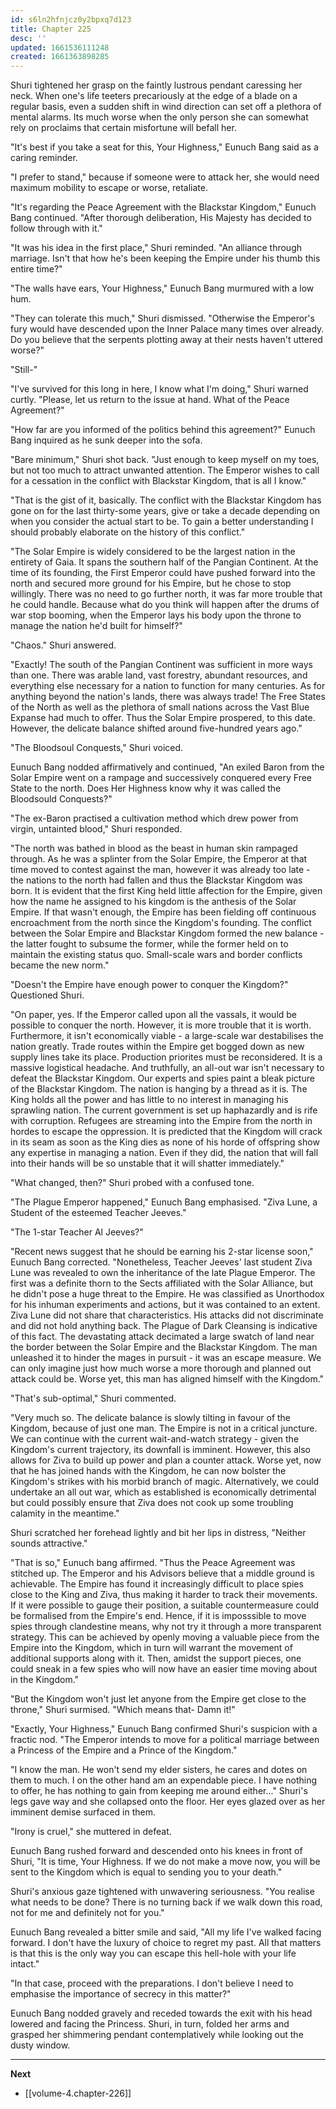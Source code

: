 ```yaml
---
id: s6ln2hfnjcz0y2bpxq7d123
title: Chapter 225
desc: ''
updated: 1661536111248
created: 1661363898285
---
```


Shuri tightened her grasp on the faintly lustrous pendant caressing her neck. When one's life teeters precariously at the edge of a blade on a regular basis, even a sudden shift in wind direction can set off a plethora of mental alarms. Its much worse when the only person she can somewhat rely on proclaims that certain misfortune will befall her.

"It's best if you take a seat for this, Your Highness," Eunuch Bang said as a caring reminder.

"I prefer to stand," because if someone were to attack her, she would need maximum mobility to escape or worse, retaliate.

"It's regarding the Peace Agreement with the Blackstar Kingdom," Eunuch Bang continued. "After thorough deliberation, His Majesty has decided to follow through with it."

"It was his idea in the first place," Shuri reminded. "An alliance through marriage. Isn't that how he's been keeping the Empire under his thumb this entire time?"

"The walls have ears, Your Highness," Eunuch Bang murmured with a low hum.

"They can tolerate this much," Shuri dismissed. "Otherwise the Emperor's fury would have descended upon the Inner Palace many times over already. Do you believe that the serpents plotting away at their nests haven't uttered worse?"

"Still-"

"I've survived for this long in here, I know what I'm doing," Shuri warned curtly. "Please, let us return to the issue at hand. What of the Peace Agreement?"

"How far are you informed of the politics behind this agreement?" Eunuch Bang inquired as he sunk deeper into the sofa.

"Bare minimum," Shuri shot back. "Just enough to keep myself on my toes, but not too much to attract unwanted attention. The Emperor wishes to call for a cessation in the conflict with Blackstar Kingdom, that is all I know."

"That is the gist of it, basically. The conflict with the Blackstar Kingdom has gone on for the last thirty-some years, give or take a decade depending on when you consider the actual start to be. To gain a better understanding I should probably elaborate on the history of this conflict."

"The Solar Empire is widely considered to be the largest nation in the entirety of Gaia. It spans the southern half of the Pangian Continent. At the time of its founding, the First Emperor could have pushed forward into the north and secured more ground for his Empire, but he chose to stop willingly. There was no need to go further north, it was far more trouble that he could handle. Because what do you think will happen after the drums of war stop booming, when the Emperor lays his body upon the throne to manage the nation he'd built for himself?"

"Chaos." Shuri answered.

"Exactly! The south of the Pangian Continent was sufficient in more ways than one. There was arable land, vast forestry, abundant resources, and everything else necessary for a nation to function for many centuries. As for anything beyond the nation's lands, there was always trade! The Free States of the North as well as the plethora of small nations across the Vast Blue Expanse had much to offer. Thus the Solar Empire prospered, to this date. However, the delicate balance shifted around five-hundred years ago."

"The Bloodsoul Conquests," Shuri voiced.

Eunuch Bang nodded affirmatively and continued, "An exiled Baron from the Solar Empire went on a rampage and successively conquered every Free State to the north. Does Her Highness know why it was called the Bloodsould Conquests?"

"The ex-Baron practised a cultivation method which drew power from virgin, untainted blood," Shuri responded.

"The north was bathed in blood as the beast in human skin rampaged through. As he was a splinter from the Solar Empire, the Emperor at that time moved to contest against the man, however it was already too late - the nations to the north had fallen and thus the Blackstar Kingdom was born. It is evident that the first King held little affection for the Empire, given how the name he assigned to his kingdom is the anthesis of the Solar Empire. If that wasn't enough, the Empire has been fielding off continuous encroachment from the north since the Kingdom's founding. The conflict between the Solar Empire and Blackstar Kingdom formed the new balance - the latter fought to subsume the former, while the former held on to maintain the existing status quo. Small-scale wars and border conflicts became the new norm."

"Doesn't the Empire have enough power to conquer the Kingdom?" Questioned Shuri.

"On paper, yes. If the Emperor called upon all the vassals, it would be possible to conquer the north. However, it is more trouble that it is worth. Furthermore, it isn't economically viable - a large-scale war destabilises the nation greatly. Trade routes within the Empire get bogged down as new supply lines take its place. Production priorites must be reconsidered. It is a massive logistical headache. And truthfully, an all-out war isn't necessary to defeat the Blackstar Kingdom. Our experts and spies paint a bleak picture of the Blackstar Kingdom. The nation is hanging by a thread as it is. The King holds all the power and has little to no interest in managing his sprawling nation. The current government is set up haphazardly and is rife with corruption. Refugees are streaming into the Empire from the north in hordes to escape the oppression. It is predicted that the Kingdom will crack in its seam as soon as the King dies as none of his horde of offspring show any expertise in managing a nation. Even if they did, the nation that will fall into their hands will be so unstable that it will shatter immediately."

"What changed, then?" Shuri probed with a confused tone.

"The Plague Emperor happened," Eunuch Bang emphasised. "Ziva Lune, a Student of the esteemed Teacher Jeeves."

"The 1-star Teacher Al Jeeves?"

"Recent news suggest that he should be earning his 2-star license soon," Eunuch Bang corrected. "Nonetheless, Teacher Jeeves' last student Ziva Lune was revealed to own the inheritance of the late Plague Emperor. The first was a definite thorn to the Sects affiliated with the Solar Alliance, but he didn't pose a huge threat to the Empire. He was classified as Unorthodox for his inhuman experiments and actions, but it was contained to an extent. Ziva Lune did not share that characteristics. His attacks did not discriminate and did not hold anything back. The Plague of Dark Cleansing is indicative of this fact. The devastating attack decimated a large swatch of land near the border between the Solar Empire and the Blackstar Kingdom. The man unleashed it to hinder the mages in pursuit - it was an escape measure. We can only imagine just how much worse a more thorough and planned out attack could be. Worse yet, this man has aligned himself with the Kingdom."

"That's sub-optimal," Shuri commented.

"Very much so. The delicate balance is slowly tilting in favour of the Kingdom, because of just one man. The Empire is not in a critical juncture. We can continue with the current wait-and-watch strategy - given the Kingdom's current trajectory, its downfall is imminent. However, this also allows for Ziva to build up power and plan a counter attack. Worse yet, now that he has joined hands with the Kingdom, he can now bolster the Kingdom's strikes with his morbid branch of magic. Alternatively, we could undertake an all out war, which as established is economically detrimental but could possibly ensure that Ziva does not cook up some troubling calamity in the meantime."

Shuri scratched her forehead lightly and bit her lips in distress, "Neither sounds attractive."

"That is so," Eunuch bang affirmed. "Thus the Peace Agreement was stitched up. The Emperor and his Advisors believe that a middle ground is achievable. The Empire has found it increasingly difficult to place spies close to the King and Ziva, thus making it harder to track their movements. If it were possible to gauge their position, a suitable countermeasure could be formalised from the Empire's end. Hence, if it is imposssible to move spies through clandestine means, why not try it through a more transparent strategy. This can be achieved by openly moving a valuable piece from the Empire into the Kingdom, which in turn will warrant the movement of additional supports along with it. Then, amidst the support pieces, one could sneak in a few spies who will now have an easier time moving about in the Kingdom."

"But the Kingdom won't just let anyone from the Empire get close to the throne," Shuri surmised. "Which means that- Damn it!"

"Exactly, Your Highness," Eunuch Bang confirmed Shuri's suspicion with a fractic nod. "The Emperor intends to move for a political marriage between a Princess of the Empire and a Prince of the Kingdom."

"I know the man. He won't send my elder sisters, he cares and dotes on them to much. I on the other hand am an expendable piece. I have nothing to offer, he has nothing to gain from keeping me around either..." Shuri's legs gave way and she collapsed onto the floor. Her eyes glazed over as her imminent demise surfaced in them.

"Irony is cruel," she muttered in defeat.

Eunuch Bang rushed forward and descended onto his knees in front of Shuri, "It is time, Your Highness. If we do not make a move now, you will be sent to the Kingdom which is equal to sending you to your death."

Shuri's anxious gaze tightened with unwavering seriousness. "You realise what needs to be done? There is no turning back if we walk down this road, not for me and definitely not for you."

Eunuch Bang revealed a bitter smile and said, "All my life I've walked facing forward. I don't have the luxury of choice to regret my past. All that matters is that this is the only way you can escape this hell-hole with your life intact."

"In that case, proceed with the preparations. I don't believe I need to emphasise the importance of secrecy in this matter?"

Eunuch Bang nodded gravely and receded towards the exit with his head lowered and facing the Princess. Shuri, in turn, folded her arms and grasped her shimmering pendant contemplatively while looking out the dusty window.

____

**Next**
* [[volume-4.chapter-226]]